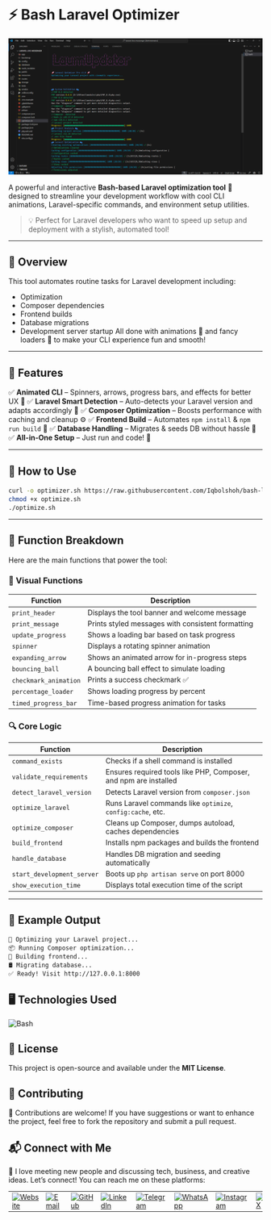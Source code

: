 # ⚡ Bash Laravel Optimizer 

![Laravel Optimizer Banner](./banner.png)

A powerful and interactive **Bash-based Laravel optimization tool** 🧠 designed to streamline your development workflow with cool CLI animations, Laravel-specific commands, and environment setup utilities.

> 💡 Perfect for Laravel developers who want to speed up setup and deployment with a stylish, automated tool!

---

## 📌 Overview

This tool automates routine tasks for Laravel development including:

* Optimization
* Composer dependencies
* Frontend builds
* Database migrations
* Development server startup
  All done with animations 🎉 and fancy loaders 🔄 to make your CLI experience fun and smooth!

---

## 🧩 Features

✅ **Animated CLI** – Spinners, arrows, progress bars, and effects for better UX 🎉
✅ **Laravel Smart Detection** – Auto-detects your Laravel version and adapts accordingly 🧠
✅ **Composer Optimization** – Boosts performance with caching and cleanup ⚙️
✅ **Frontend Build** – Automates `npm install` & `npm run build` 💅
✅ **Database Handling** – Migrates & seeds DB without hassle 💾
✅ **All-in-One Setup** – Just run and code! 🤯

---

## 🚀 How to Use

```bash
curl -o optimizer.sh https://raw.githubusercontent.com/Iqbolshoh/bash-laravel-optimizer/main/optimizer.sh
chmod +x optimize.sh
./optimize.sh
```

---

## 🔧 Function Breakdown

Here are the main functions that power the tool:

### 🎨 Visual Functions

| Function              | Description                                       |
| --------------------- | ------------------------------------------------- |
| `print_header`        | Displays the tool banner and welcome message      |
| `print_message`       | Prints styled messages with consistent formatting |
| `update_progress`     | Shows a loading bar based on task progress        |
| `spinner`             | Displays a rotating spinner animation             |
| `expanding_arrow`     | Shows an animated arrow for in-progress steps     |
| `bouncing_ball`       | A bouncing ball effect to simulate loading        |
| `checkmark_animation` | Prints a success checkmark ✅                      |
| `percentage_loader`   | Shows loading progress by percent                 |
| `timed_progress_bar`  | Time-based progress animation for tasks           |

### 🔍 Core Logic

| Function                   | Description                                                      |
| -------------------------- | ---------------------------------------------------------------- |
| `command_exists`           | Checks if a shell command is installed                           |
| `validate_requirements`    | Ensures required tools like PHP, Composer, and npm are installed |
| `detect_laravel_version`   | Detects Laravel version from `composer.json`                     |
| `optimize_laravel`         | Runs Laravel commands like `optimize`, `config:cache`, etc.      |
| `optimize_composer`        | Cleans up Composer, dumps autoload, caches dependencies          |
| `build_frontend`           | Installs npm packages and builds the frontend                    |
| `handle_database`          | Handles DB migration and seeding automatically                   |
| `start_development_server` | Boots up `php artisan serve` on port 8000                        |
| `show_execution_time`      | Displays total execution time of the script                      |

---

## 🧪 Example Output

```bash
🚀 Optimizing your Laravel project...
📦 Running Composer optimization...
🎨 Building frontend...
🛢️ Migrating database...
✅ Ready! Visit http://127.0.0.1:8000
```

## 🖥 Technologies Used
![Bash](https://img.shields.io/badge/Bash-%234EAA25.svg?style=for-the-badge&logo=gnubash&logoColor=white)

## 📜 License
This project is open-source and available under the **MIT License**.

## 🤝 Contributing  
🎯 Contributions are welcome! If you have suggestions or want to enhance the project, feel free to fork the repository and submit a pull request.

## 📬 Connect with Me  
💬 I love meeting new people and discussing tech, business, and creative ideas. Let’s connect! You can reach me on these platforms:

<div align="center">
  <table>
    <tr>
      <td>
        <a href="https://iqbolshoh.uz" target="_blank">
          <img src="https://img.icons8.com/color/48/domain.png" 
               height="40" width="40" alt="Website" title="Website" />
        </a>
      </td>
      <td>
        <a href="mailto:iilhomjonov777@gmail.com" target="_blank">
          <img src="https://github.com/gayanvoice/github-active-users-monitor/blob/master/public/images/icons/gmail.svg"
               height="40" width="40" alt="Email" title="Email" />
        </a>
      </td>
      <td>
        <a href="https://github.com/iqbolshoh" target="_blank">
          <img src="https://raw.githubusercontent.com/rahuldkjain/github-profile-readme-generator/master/src/images/icons/Social/github.svg"
               height="40" width="40" alt="GitHub" title="GitHub" />
        </a>
      </td>
      <td>
        <a href="https://www.linkedin.com/in/iqbolshoh/" target="_blank">
          <img src="https://github.com/gayanvoice/github-active-users-monitor/blob/master/public/images/icons/linkedin.svg"
               height="40" width="40" alt="LinkedIn" title="LinkedIn" />
        </a>
      </td>
      <td>
        <a href="https://t.me/iqbolshoh_777" target="_blank">
          <img src="https://github.com/gayanvoice/github-active-users-monitor/blob/master/public/images/icons/telegram.svg"
               height="40" width="40" alt="Telegram" title="Telegram" />
        </a>
      </td>
      <td>
        <a href="https://wa.me/998997799333" target="_blank">
          <img src="https://github.com/gayanvoice/github-active-users-monitor/blob/master/public/images/icons/whatsapp.svg"
               height="40" width="40" alt="WhatsApp" title="WhatsApp" />
        </a>
      </td>
      <td>
        <a href="https://instagram.com/iqbolshoh_777" target="_blank">
          <img src="https://raw.githubusercontent.com/rahuldkjain/github-profile-readme-generator/master/src/images/icons/Social/instagram.svg"
               height="40" width="40" alt="Instagram" title="Instagram" />
        </a>
      </td>
      <td>
        <a href="https://x.com/iqbolshoh_777" target="_blank">
          <img src="https://img.shields.io/badge/X-000000?style=for-the-badge&logo=x&logoColor=white"
               height="40" width="40" alt="X" title="X (Twitter)" />
        </a>
      </td>
      <td>
        <a href="https://www.youtube.com/@Iqbolshoh_777" target="_blank">
          <img src="https://raw.githubusercontent.com/rahuldkjain/github-profile-readme-generator/master/src/images/icons/Social/youtube.svg"
               height="40" width="40" alt="YouTube" title="YouTube" />
        </a>
      </td>
    </tr>
  </table>
</div>
